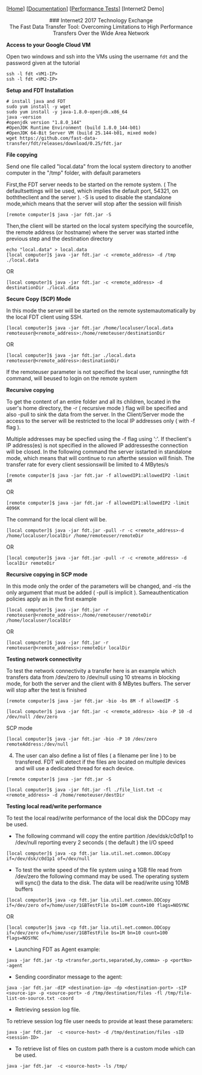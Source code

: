 [[Home](index.md)]  [[Documentation](doc-fdt-ddcopy.md)]  [[Performance Tests](perf-disk-to-disk.md)] [Internet2 Demo]



<center>
### Internet2 2017 Technology Exchange<br>The Fast Data Transfer Tool: Overcoming Limitations to High Performance Transfers Over the Wide Area Network
</center>


**Access to your Google Cloud VM**


Open two windows and ssh into the VMs using the username `fdt` and the password given at the tutorial

```
ssh -l fdt <VM1-IP>
ssh -l fdt <VM2-IP>
```

**Setup and FDT Installation**

```
# install java and FDT
sudo yum install -y wget
sudo yum install -y java-1.8.0-openjdk.x86_64
java -version
#openjdk version "1.8.0_144"
#OpenJDK Runtime Environment (build 1.8.0_144-b01)
#OpenJDK 64-Bit Server VM (build 25.144-b01, mixed mode)
wget https://github.com/fast-data-transfer/fdt/releases/download/0.25/fdt.jar
```


**File copying**


Send one file called "local.data" from the local system
directory to another computer
in the "/tmp" folder, with default
parameters

First,the FDT server needs to be started on the remote system. ( The defaultsettings will be used, which implies the default port, 54321, on boththeclient and the server ). -S is used to disable the standalone mode,which means that the server will stop after the session will finish

```
[remote computer]$ java -jar fdt.jar -S
```

Then,the client will be started on the local system specifying the sourcefile, the remote address (or hostname) where the server was started inthe previous step and the destination directory

```
echo "local.data" > local.data
[local computer]$ java -jar fdt.jar -c <remote_address> -d /tmp ./local.data
```

OR

```
[local computer]$ java -jar fdt.jar -c <remote_address> -d destinationDir ./local.data
```

__Secure Copy (SCP) Mode__

In this mode the server will be started on the remote systemautomatically by the local FDT client using SSH.

```
[local computer]$ java -jar fdt.jar /home/localuser/local.data remoteuser@<remote_address>:/home/remoteuser/destinationDir
```

OR

```
[local computer]$ java -jar fdt.jar ./local.data remoteuser@<remote_address>:destinationDir
```

If the remoteuser parameter is not specified the local user, runningthe fdt command, will beused to login on the remote system

**Recursive copying**

To get the content of an entire folder and all its children,
located in the user's home directory, the -r ( recursive
mode ) flag will be specified and also -pull to sink the data from the
server. In the Client/Server mode the access to the server will be
restricted to the local IP addresses only ( with -f flag ).

Multiple addresses may be specfied using the -f flag using ':'. If theclient's IP address(es) is not specified in the allowed IP addressesthe connection will be closed. In the following command the server isstarted in standalone mode, which means that will continue to run afterthe session will finish. The transfer rate for every client sessionswill be limited to 4 MBytes/s

```
[remote computer]$ java -jar fdt.jar -f allowedIP1:allowedIP2 -limit 4M
```

OR

```
[remote computer]$ java -jar fdt.jar -f allowedIP1:allowedIP2 -limit 4096K
```

The command for the local client will be.

```
[local computer]$ java -jar fdt.jar -pull -r -c <remote_address>-d /home/localuser/localDir /home/remoteuser/remoteDir
```

OR

```
[local computer]$ java -jar fdt.jar -pull -r -c <remote_address> -d localDir remoteDir
```

__Recursive copying in SCP mode__

In this mode only the order of the parameters will be changed, and -ris the only argument that must be added ( -pull is implicit ). Sameauthentication policies apply as in the first example

```
[local computer]$ java -jar fdt.jar -r  remoteuser@<remote_address>:/home/remoteuser/remoteDir /home/localuser/localDir
```

OR

```
[local computer]$ java -jar fdt.jar -r remoteuser@<remote_address>:remoteDir localDir
```


**Testing network connectivity**

To test the network connectivity a transfer here is an example
which transfers data from /dev/zero to /dev/null using 10 streams in
blocking mode, for both the server and the client with 8 MBytes
buffers. The server will stop after the test is finished

```
[remote computer]$ java -jar fdt.jar -bio -bs 8M -f allowedIP -S
```

```
[local computer]$ java -jar fdt.jar -c <remote_address> -bio -P 10 -d /dev/null /dev/zero
```

 SCP mode

```
[local computer]$ java -jar fdt.jar -bio -P 10 /dev/zero remoteAddress:/dev/null
```

4. The user can also define a list of files ( a filename per line )
to be transfered. FDT will detect if the files are located on multiple
devices and will use a dedicated thread for each device.

```
[remote computer]$ java -jar fdt.jar -S
```

```
[local computer]$ java -jar fdt.jar -fl ./file_list.txt -c <remote_address> -d /home/remoteuser/destDir
```


**Testing local read/write performance**

To test the local read/write performance of the local disk the
DDCopy may be used.

- The following command will copy the entire partition
/dev/dsk/c0d1p1 to /dev/null reporting every 2 seconds ( the default )
the I/O speed

```
[local computer]$ java -cp fdt.jar lia.util.net.common.DDCopy if=/dev/dsk/c0d1p1 of=/dev/null
```

- To test the write speed of the file system using a 1GB file
read from /dev/zero the following command may be used. The operating
system will sync() the data to the disk. The data will be read/write
using 10MB buffers

```
[local computer]$ java -cp fdt.jar lia.util.net.common.DDCopy  if=/dev/zero of=/home/user/1GBTestFile bs=10M count=100 flags=NOSYNC
```

OR

```
[local computer]$ java -cp fdt.jar lia.util.net.common.DDCopy  if=/dev/zero of=/home/user/1GBTestFile bs=1M bn=10 count=100 flags=NOSYNC
```

- Launching FDT as Agent example:

```
java -jar fdt.jar -tp <transfer,ports,separated,by,comma> -p <portNo> -agent
```

- Sending coordinator message to the agent:

```
java -jar fdt.jar -dIP <destination-ip> -dp <destination-port> -sIP <source-ip> -p <source-port> -d /tmp/destination/files -fl /tmp/file-list-on-source.txt -coord
```
- Retrieving session log file. 

To retrieve session log file user needs to provide at least these parameters:

```
java -jar fdt.jar  -c <source-host> -d /tmp/destination/files -sID <session-ID>
```

- To retrieve list of files on custom path there is a custom mode which can be used.

```
java -jar fdt.jar  -c <source-host> -ls /tmp/
```

